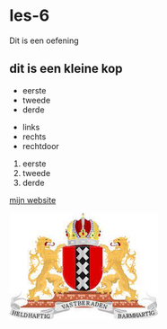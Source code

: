 # les-6
Dit is een oefening

## dit is een kleine kop

- eerste
- tweede
- derde

* links
* rechts
* rechtdoor

1. eerste
2. tweede
3. derde

[mijn website](https://sjo.hosts1.ma-cloud.nl/wiskundePortfolio2017/)

![wapen amsterdam](wapen.jpg)